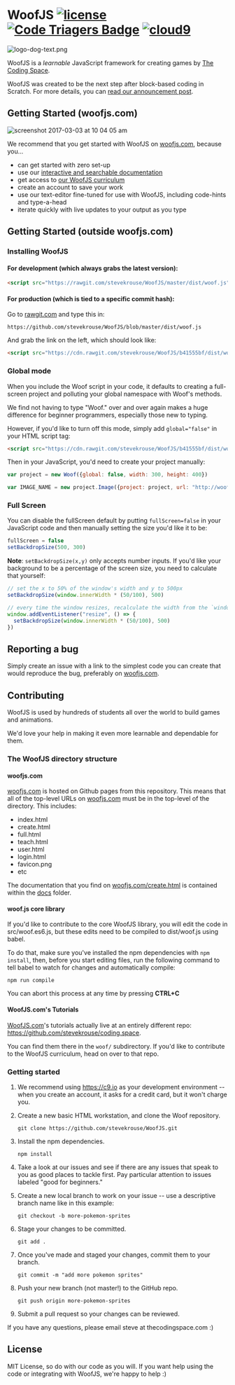 # WoofJS [![license](https://img.shields.io/github/license/mashape/apistatus.svg)](https://github.com/stevekrouse/WoofJS/blob/master/LICENSE.md) [![Code Triagers Badge](https://www.codetriage.com/stevekrouse/woofjs/badges/users.svg)](https://www.codetriage.com/stevekrouse/woofjs)       [![cloud9](https://img.shields.io/badge/cloud9-open-red.svg)](https://c9.io/auth/github?r=https%3A%2F%2Fc9.io%2Fopen%2F%3Fclone_url%3Dhttps%253A%252F%252Fgithub.com%252Fstevekrouse%252FWoofJS)

<img src="http://woofjs.com/images/logo-dog-text.png" alt="logo-dog-text.png"/>

WoofJS is a *learnable* JavaScript framework for creating games by [The Coding Space](http://thecodingspace.com).

WoofJS was created to be the next step after block-based coding in Scratch. For more details, you can [read our announcement post](https://medium.com/@stevekrouse/woof-d9adf2110fc6).

## Getting Started (woofjs.com)

![screenshot 2017-03-03 at 10 04 05 am](https://cloud.githubusercontent.com/assets/2288939/23556045/1693c70c-fff9-11e6-950b-5e95c7a0112a.png)

We recommend that you get started with WoofJS on [woofjs.com](http://woofjs.com), because you...

  * can get started with zero set-up
  * use our [interactive and searchable documentation](http://woofjs.com/docs)
  * get access to [our WoofJS curriculum](http://coding.space/woof)
  * create an account to save your work
  * use our text-editor fine-tuned for use with WoofJS, including code-hints and type-a-head
  * iterate quickly with live updates to your output as you type


## Getting Started (outside woofjs.com)

### Installing WoofJS

#### For development (which always grabs the latest version):

```html
<script src="https://rawgit.com/stevekrouse/WoofJS/master/dist/woof.js"></script>
```

#### For production (which is tied to a specific commit hash):

Go to [rawgit.com](http://rawgit.com) and type this in:

    https://github.com/stevekrouse/WoofJS/blob/master/dist/woof.js

And grab the link on the left, which should look like:

```html
<script src="https://cdn.rawgit.com/stevekrouse/WoofJS/b41555bf/dist/woof.js"></script>
```

### Global mode

When you include the Woof script in your code, it defaults to creating a full-screen project and polluting your global namespace with Woof's methods.

We find not having to type "Woof." over and over again makes a huge difference for beginner programmers, especially those new to typing.

However, if you'd like to turn off this mode, simply add `global="false"` in your HTML script tag:

```html
<script src="https://cdn.rawgit.com/stevekrouse/WoofJS/b41555bf/dist/woof.js" global="false"></script>
```

Then in your JavaScript, you'd need to create your project manually:

```javascript
var project = new Woof({global: false, width: 300, height: 400})

var IMAGE_NAME = new project.Image({project: project, url: "http://woofjs.com/images/SMJjVCL.png"})
```

### Full Screen

You can disable the fullScreen default by putting `fullScreen=false` in your JavaScript code and then manually setting the size you'd like it to be:

```javascript
fullScreen = false
setBackdropSize(500, 300)
```
**Note**: `setBackdropSize(x,y)` only accepts number inputs. If you'd like your background to be a percentage of the screen size, you need to calculate that yourself:

```javascript
// set the x to 50% of the window's width and y to 500px
setBackdropSize(window.innerWidth * (50/100), 500)

// every time the window resizes, recalculate the width from the `window.innerWidth` property
window.addEventListener("resize", () => {
  setBackdropSize(window.innerWidth * (50/100), 500)
})
```

## Reporting a bug

Simply create an issue with a link to the simplest code you can create that would reproduce the bug, preferably on [woofjs.com](http://woofjs.com).


## Contributing

WoofJS is used by hundreds of students all over the world to build games and animations.

We'd love your help in making it even more learnable and dependable for them.

### The WoofJS directory structure

#### woofjs.com

[woofjs.com](http://woofjs.com) is hosted on Github pages from this repository. This means that all of the top-level URLs on [woofjs.com](http://woofjs.com) must be in the top-level of the directory. This includes:

  * index.html
  * create.html
  * full.html
  * teach.html
  * user.html
  * login.html
  * favicon.png
  * etc

The documentation that you find on [woofjs.com/create.html](http://woofjs.com/create.html) is contained within the [docs](https://github.com/stevekrouse/WoofJS/tree/master/docs) folder.

#### woof.js core library

If you'd like to contribute to the core WoofJS library, you will edit the code in src/woof.es6.js, but these edits need to be compiled to dist/woof.js using babel.

To do that, make sure you've installed the npm dependencies with `npm install`, then, before you start editing files, run the following command to tell babel to watch for changes and automatically compile:
   ```
   npm run compile
   ```
You can abort this process at any time by pressing **CTRL+C**

#### WoofJS.com's Tutorials

[WoofJS.com](http://woofjs.com)'s tutorials actually live at an entirely different repo: https://github.com/stevekrouse/coding.space.

You can find them there in the `woof/` subdirectory. If you'd like to contribute to the WoofJS curriculum, head on over to that repo.

### Getting started

1. We recommend using https://c9.io as your development environment -- when you create an account, it asks for a credit card, but it won't charge you.

2. Create a new basic HTML workstation, and clone the Woof repository.

    ```
    git clone https://github.com/stevekrouse/WoofJS.git
    ```     
3. Install the npm dependencies.

    ```
    npm install
    ```

4. Take a look at our issues and see if there are any issues that speak to you as good places to tackle first. Pay particular attention to issues labeled "good for beginners."


5. Create a new local branch to work on your issue -- use a descriptive branch name like in this example:

    ```
    git checkout -b more-pokemon-sprites
    ```
    
6. Stage your changes to be committed.
    ```
    git add .
    ```

7. Once you've made and staged your changes, commit them to your branch.

    ```
    git commit -m "add more pokemon sprites"
    ```
8. Push your new branch (not master!) to the GitHub repo.

    ```
    git push origin more-pokemon-sprites
    ```
9. Submit a pull request so your changes can be reviewed.

If you have any questions, please email steve at thecodingspace.com :)


## License

MIT License, so do with our code as you will. If you want help using the code or integrating with WoofJS, we're happy to help :)
